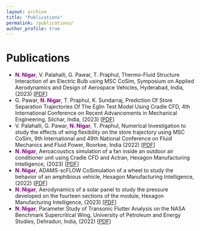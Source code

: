 ```yaml
---
layout: archive
title: "Publications"
permalink: /publications/
author_profile: true
---
```



<html>
<head>
    <title>Conference Publications</title>
    <style>
        .author {
            color: purple;
        }
    </style>
</head>
<body>
    <h1>Publications</h1>
    <ul>
        <li>
            <span class="author"><strong>N. Nigar</strong></span>, V. Palahalli, G. Pawar, T. Praphul, Thermo-Fluid Structure Interaction of an Electric Bulb using MSC CoSim, Symposium on Applied Aerodynamics and Design of Aerospace Vehicles, Hyderabad, India, (2023) 
            [<a href="files/Thermo-Fluid Structural Interaction of an Electric Bulb.pdf" target="_blank">PDF</a>]
        </li>
        <li>
            G. Pawar, <span class="author"><strong>N. Nigar</strong></span>, T. Praphul, K. Sundarraj, Prediction Of Store Separation Trajectories Of The Eglin Test Model Using Cradle CFD, 4th International Conference on Recent Advancements in Mechanical Engineering, Silchar, India, (2023)
            [<a href="files/PID94.pdf" target="_blank">PDF</a>]
        </li>
        <li>
           V. Palahalli, G. Pawar, <span class="author"><strong>N. Nigar</strong></span>, T. Praphul, Numerical Investigation to study the effects of wing flexibility on the store trajectory using MSC CoSim, 9th International and 49th National Conference on Fluid Mechanics and Fluid Power, Roorkee, India (2022)
            [<a href="files/FMFP2022_paper_5139.pdf" target="_blank">PDF</a>]
        </li>

<html>
<head>
    <title>Technical Reports</title>
    <style>
        .author {
            color: purple;
        }
    </style>
</head>
        <li>
            <span class="author"><strong>N. Nigar</strong></span>, Aeroacoustics simulation of a fan inside an outdoor air conditioner unit using Cradle CFD and Actran, Hexagon Manufacturing Intelligence, (2023)
            [<a href="path_to_your_pdf_file4.pdf" target="_blank">PDF</a>]
        </li>
        <li>
            <span class="author"><strong>N. Nigar</strong></span>, ADAMS-scFLOW CoSimulation of a wheel to study the behavior of an amphibious vehicle, Hexagon Manufacturing Intelligence, (2022)
            [<a href="path_to_your_pdf_file5.pdf" target="_blank">PDF</a>]
        </li>
        <li>
            <span class="author"><strong>N. Nigar</strong></span>, Aerodynamics of a solar panel to study the pressure developed on the fourteen sections of the module, Hexagon Manufacturing Intelligence, (2023)
            [<a href="path_to_your_pdf_file6.pdf" target="_blank">PDF</a>]
        </li>
        <li>
            <span class="author"><strong>N. Nigar</strong></span>, Parameter Study of Transonic Flutter Analysis on the NASA Benchmark Supercritical Wing, University of Petroleum and Energy Studies, Dehradun, India, (2022)
            [<a href="path_to_your_pdf_file7.pdf" target="_blank">PDF</a>]
        </li>
    </ul>
</body>
</html>
